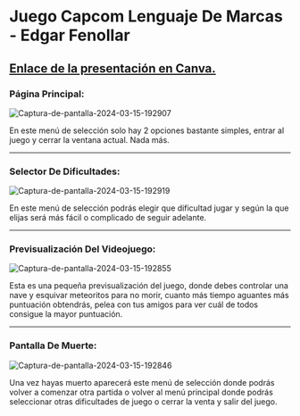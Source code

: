 <h1>Juego Capcom Lenguaje De Marcas - Edgar Fenollar</h1>
<h2><a href="https://www.canva.com/design/DAF-vMQxMCQ/jrluScEHlaojQGWDoYedbg/edit?utm_content=DAF-vMQxMCQ&utm_campaign=designshare&utm_medium=link2&utm_source=sharebutton">Enlace de la presentación en Canva.</a></h2>
<h3>Página Principal:</h3>
<img src="https://i.ibb.co/WKkHrwm/Captura-de-pantalla-2024-03-15-192907.png" alt="Captura-de-pantalla-2024-03-15-192907" border="0">
<p>En este menú de selección solo hay 2 opciones bastante simples, entrar al juego y cerrar la ventana actual. Nada más.</p>
<hr>
<h3>Selector De Dificultades:</h3>
<img src="https://i.ibb.co/zxZd5Lv/Captura-de-pantalla-2024-03-15-192919.png" alt="Captura-de-pantalla-2024-03-15-192919" border="0">
<p>En este menú de selección podrás elegir que dificultad jugar y según la que elijas será más fácil o complicado de seguir adelante.</p>
<hr>
<h3>Previsualización Del Videojuego:</h3>
<img src="https://i.ibb.co/5jKfZ3C/Captura-de-pantalla-2024-03-15-192855.png" alt="Captura-de-pantalla-2024-03-15-192855" border="0">
<p>Esta es una pequeña previsualización del juego, donde debes controlar una nave y esquivar meteoritos para no morir, cuanto más tiempo aguantes más puntuación obtendrás, pelea con tus amigos para ver cuál de todos consigue la mayor puntuación.</p>
<hr>
<h3>Pantalla De Muerte:</h3>
<img src="https://i.ibb.co/4FrSgLJ/Captura-de-pantalla-2024-03-15-192846.png" alt="Captura-de-pantalla-2024-03-15-192846" border="0">
<p>Una vez hayas muerto aparecerá este menú de selección donde podrás volver a comenzar otra partida o volver al menú principal donde podrás seleccionar otras dificultades de juego o cerrar la venta y salir del juego.</p>
